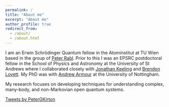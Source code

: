 ```yaml
---
permalink: /
title: "About me"
excerpt: "About me"
author_profile: true
redirect_from: 
  - /about/
  - /about.html
---
```

<meta name="google-site-verification" content="mxuZGA0W_eV2Qp0V2xLTrkSBs3VPbh3-nu3s2gw5ncg" />

<p>I am an Erwin Schr&ouml;dinger Quantum fellow in the Atominstitut at TU Wien based in the group of <a href="https://ati.tuwien.ac.at//research_areas/quantum_optics_theory/research/EN/" target="_blank">Peter Rabl</a>.
Prior to this I was an EPSRC postdoctoral fellow in the School of Physics and Astronomy at the University of St Andrews where I collaborated closely with <a href="https://www.st-andrews.ac.uk/~jmjk/" target="_blank">Jonathan Keeling</a> and <a href="https://www.st-andrews.ac.uk/~bwl4" target="_blank">Brendon Lovett</a>. 
My PhD was with <a href="https://www.nottingham.ac.uk/~ppxada/" target="_blank">Andrew Armour</a> at the University of Nottingham.</p>

<p>My research focuses on developing techniques for understanding complex, many-body, and non-Markovian open quantum systems. </p>


<a class="twitter-timeline" data-width="550" href="https://twitter.com/PeterGKirton?ref_src=twsrc%5Etfw">Tweets by PeterGKirton</a> <script async src="https://platform.twitter.com/widgets.js" charset="utf-8"></script>  



